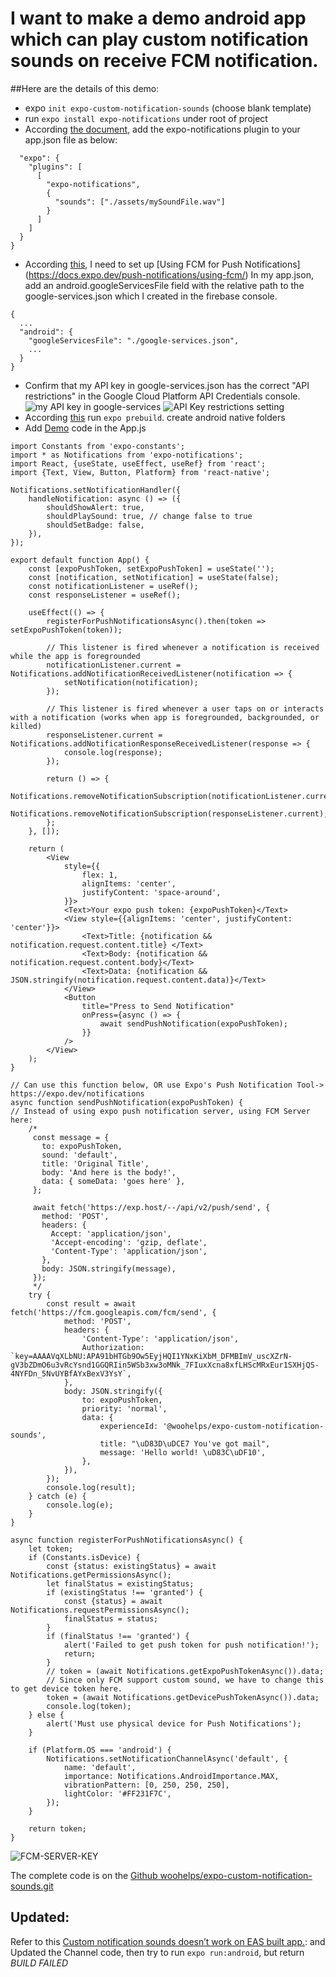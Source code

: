 # I want to make a demo android app which can play custom notification sounds on receive FCM notification.

##Here are the details of this demo:
* expo `init expo-custom-notification-sounds` (choose blank template)
* run `expo install expo-notifications` under root of project
* According [the document](https://docs.expo.dev/versions/latest/sdk/notifications/#setting-custom-notification-sounds), add the expo-notifications plugin to your app.json file as below:
```{
  "expo": {
    "plugins": [
      [
        "expo-notifications",
        {
          "sounds": ["./assets/mySoundFile.wav"]
        }
      ]
    ]
  }
}
```
* According [this](https://docs.expo.dev/push-notifications/faq/#i-want-to-play-a-custom-sound), I need to set up [Using FCM for Push Notifications] (https://docs.expo.dev/push-notifications/using-fcm/)
  In my app.json, add an android.googleServicesFile field with the relative path to the google-services.json which I created in the firebase console.
```
{
  ...
  "android": {
    "googleServicesFile": "./google-services.json",
    ...
  }
}
```
* Confirm that my API key in google-services.json has the correct "API restrictions" in the Google Cloud Platform API Credentials console.
  ![my API key in google-services](https://overseas-toronto-1252412068.cos.na-toronto.myqcloud.com/apk/currrent_key.png)
  ![API Key restrictions setting](https://overseas-toronto-1252412068.cos.na-toronto.myqcloud.com/apk/api_key_restrictions_setting.png)
* According [this](https://docs.expo.dev/guides/config-plugins/) run `expo prebuild`. create android native folders
* Add [Demo](https://docs.expo.dev/push-notifications/overview/) code in the App.js
```
import Constants from 'expo-constants';
import * as Notifications from 'expo-notifications';
import React, {useState, useEffect, useRef} from 'react';
import {Text, View, Button, Platform} from 'react-native';

Notifications.setNotificationHandler({
    handleNotification: async () => ({
        shouldShowAlert: true,
        shouldPlaySound: true, // change false to true
        shouldSetBadge: false,
    }),
});

export default function App() {
    const [expoPushToken, setExpoPushToken] = useState('');
    const [notification, setNotification] = useState(false);
    const notificationListener = useRef();
    const responseListener = useRef();

    useEffect(() => {
        registerForPushNotificationsAsync().then(token => setExpoPushToken(token));

        // This listener is fired whenever a notification is received while the app is foregrounded
        notificationListener.current = Notifications.addNotificationReceivedListener(notification => {
            setNotification(notification);
        });

        // This listener is fired whenever a user taps on or interacts with a notification (works when app is foregrounded, backgrounded, or killed)
        responseListener.current = Notifications.addNotificationResponseReceivedListener(response => {
            console.log(response);
        });

        return () => {
            Notifications.removeNotificationSubscription(notificationListener.current);
            Notifications.removeNotificationSubscription(responseListener.current);
        };
    }, []);

    return (
        <View
            style={{
                flex: 1,
                alignItems: 'center',
                justifyContent: 'space-around',
            }}>
            <Text>Your expo push token: {expoPushToken}</Text>
            <View style={{alignItems: 'center', justifyContent: 'center'}}>
                <Text>Title: {notification && notification.request.content.title} </Text>
                <Text>Body: {notification && notification.request.content.body}</Text>
                <Text>Data: {notification && JSON.stringify(notification.request.content.data)}</Text>
            </View>
            <Button
                title="Press to Send Notification"
                onPress={async () => {
                    await sendPushNotification(expoPushToken);
                }}
            />
        </View>
    );
}

// Can use this function below, OR use Expo's Push Notification Tool-> https://expo.dev/notifications
async function sendPushNotification(expoPushToken) {
// Instead of using expo push notification server, using FCM Server here:
    /*
     const message = {
       to: expoPushToken,
       sound: 'default',
       title: 'Original Title',
       body: 'And here is the body!',
       data: { someData: 'goes here' },
     };

     await fetch('https://exp.host/--/api/v2/push/send', {
       method: 'POST',
       headers: {
         Accept: 'application/json',
         'Accept-encoding': 'gzip, deflate',
         'Content-Type': 'application/json',
       },
       body: JSON.stringify(message),
     });
     */
    try {
        const result = await fetch('https://fcm.googleapis.com/fcm/send', {
            method: 'POST',
            headers: {
                'Content-Type': 'application/json',
                Authorization: `key=AAAAVqXLbNU:APA91bHTGb9Ow5EyjHQI1YNxKiXbM_DFMBImV_uscXZrN-gV3bZDmO6u3vRcYsnd1GGQRIin5WSb3xw3oMNk_7FIuxXcna8xfLHScMRxEur1SXHjQS-4NYFDn_5NvUYBfAYxBexV3YsY`,
            },
            body: JSON.stringify({
                to: expoPushToken,
                priority: 'normal',
                data: {
                    experienceId: '@woohelps/expo-custom-notification-sounds',
                    title: "\uD83D\uDCE7 You've got mail",
                    message: 'Hello world! \uD83C\uDF10',
                },
            }),
        });
        console.log(result);
    } catch (e) {
        console.log(e);
    }
}

async function registerForPushNotificationsAsync() {
    let token;
    if (Constants.isDevice) {
        const {status: existingStatus} = await Notifications.getPermissionsAsync();
        let finalStatus = existingStatus;
        if (existingStatus !== 'granted') {
            const {status} = await Notifications.requestPermissionsAsync();
            finalStatus = status;
        }
        if (finalStatus !== 'granted') {
            alert('Failed to get push token for push notification!');
            return;
        }
        // token = (await Notifications.getExpoPushTokenAsync()).data;
        // Since only FCM support custom sound, we have to change this to get device token here.
        token = (await Notifications.getDevicePushTokenAsync()).data;
        console.log(token);
    } else {
        alert('Must use physical device for Push Notifications');
    }

    if (Platform.OS === 'android') {
        Notifications.setNotificationChannelAsync('default', {
            name: 'default',
            importance: Notifications.AndroidImportance.MAX,
            vibrationPattern: [0, 250, 250, 250],
            lightColor: '#FF231F7C',
        });
    }

    return token;
}
```

![FCM-SERVER-KEY](https://overseas-toronto-1252412068.cos.na-toronto.myqcloud.com/apk/fcm-server-key.png)

The complete code is on the [Github woohelps/expo-custom-notification-sounds.git](https://github.com/woohelps/expo-custom-notification-sounds.git)


## Updated:
Refer to this [Custom notification sounds doesn’t work on EAS built app.](https://forums.expo.dev/t/custom-notification-sounds-doesn-t-work-on-eas-built-app/55486):
and Updated the Channel code, then try to run `expo run:android`, but return *BUILD FAILED*
